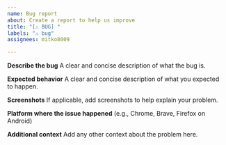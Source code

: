 ```yaml
---
name: Bug report
about: Create a report to help us improve
title: "[⚠️ BUG] "
labels: "⚠️ bug"
assignees: mitko8009

---
```


**Describe the bug**
A clear and concise description of what the bug is.

**Expected behavior**
A clear and concise description of what you expected to happen.

**Screenshots**
If applicable, add screenshots to help explain your problem.

**Platform where the issue happened** 
(e.g., Chrome, Brave, Firefox on Android)

**Additional context**
Add any other context about the problem here.
